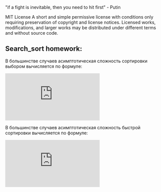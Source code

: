 "if a fight is inevitable, then you need to hit first" - Putin

MIT License
A short and simple permissive license with conditions only requiring preservation of copyright and license notices. Licensed works, modifications, and larger works may be distributed under different terms and without source code.


## Search_sort    homework:

В большинстве случаев асимптотическая сложность сортировки выбором вычисляется по формуле:


![](https://latex.codecogs.com/gif.latex?%7B%5Ccolor%7BGreen%7D%20O%28n%5E2%29%7D)


В большинстве случаев асимптотическая сложность быстрой сортировки вычисляется по формуле:


![](https://latex.codecogs.com/gif.latex?%7B%5Ccolor%7BGreen%7D%20O%28%5Clog%28n%29%29%7D) 